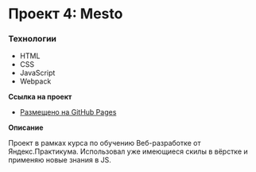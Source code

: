 # Проект 4: Mesto

### Технологии

- HTML
- CSS
- JavaScript
- Webpack

**Ссылка на проект**

- [Размещено на GitHub Pages](https://vladislavkondratjev.github.io/mesto/)

**Описание**

Проект в рамках курса по обучению Веб-разработке от Яндекс.Практикума.
Использовал уже имеющиеся скилы в вёрстке и применяю новые знания в JS.
